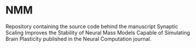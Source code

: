 # NMM
Repository containing the source code behind the manuscript Synaptic Scaling Improves the Stability of Neural Mass Models Capable of Simulating Brain Plasticity published in the Neural Computation journal.
